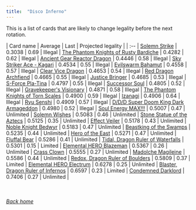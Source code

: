 ```yaml
---
title:  "Disco Inferno"
---
```


This is a list of cards that are likely to change legality before the next rotation.

| Card name | Average | Last | Projected legality |
| :-- |
[Solemn Strike](https://db.ygoprodeck.com/card/?search=Solemn%20Strike) | 0.3038 | 0.69 | Illegal |
[The Phantom Knights of Rusty Bardiche](https://db.ygoprodeck.com/card/?search=The%20Phantom%20Knights%20of%20Rusty%20Bardiche) | 0.4282 | 0.62 | Illegal |
[Ancient Gear Reactor Dragon](https://db.ygoprodeck.com/card/?search=Ancient%20Gear%20Reactor%20Dragon) | 0.4446 | 0.58 | Illegal |
[Sky Striker Ace - Kagari](https://db.ygoprodeck.com/card/?search=Sky%20Striker%20Ace%20-%20Kagari) | 0.4534 | 0.55 | Illegal |
[Evilswarm Bahamut](https://db.ygoprodeck.com/card/?search=Evilswarm%20Bahamut) | 0.4558 | 0.57 | Illegal |
[Clear Vice Dragon](https://db.ygoprodeck.com/card/?search=Clear%20Vice%20Dragon) | 0.4653 | 0.54 | Illegal |
[Red Dragon Archfiend](https://db.ygoprodeck.com/card/?search=Red%20Dragon%20Archfiend) | 0.4665 | 0.55 | Illegal |
[Justice Bringer](https://db.ygoprodeck.com/card/?search=Justice%20Bringer) | 0.4685 | 0.53 | Illegal |
[S-Force Pla-Tina](https://db.ygoprodeck.com/card/?search=S-Force%20Pla-Tina) | 0.4797 | 0.55 | Illegal |
[Successor Soul](https://db.ygoprodeck.com/card/?search=Successor%20Soul) | 0.4805 | 0.52 | Illegal |
[Gravekeeper's Visionary](https://db.ygoprodeck.com/card/?search=Gravekeeper's%20Visionary) | 0.4871 | 0.58 | Illegal |
[The Phantom Knights of Torn Scales](https://db.ygoprodeck.com/card/?search=The%20Phantom%20Knights%20of%20Torn%20Scales) | 0.4900 | 0.59 | Illegal |
[Izanagi](https://db.ygoprodeck.com/card/?search=Izanagi) | 0.4906 | 0.64 | Illegal |
[Ryu Senshi](https://db.ygoprodeck.com/card/?search=Ryu%20Senshi) | 0.4909 | 0.57 | Illegal |
[D/D/D Super Doom King Dark Armageddon](https://db.ygoprodeck.com/card/?search=D/D/D%20Super%20Doom%20King%20Dark%20Armageddon) | 0.4980 | 0.52 | Illegal |
[Soul Energy MAX!!!](https://db.ygoprodeck.com/card/?search=Soul%20Energy%20MAX!!!) | 0.5007 | 0.47 | Unlimited |
[Solemn Wishes](https://db.ygoprodeck.com/card/?search=Solemn%20Wishes) | 0.5083 | 0.46 | Unlimited |
[Stone Statue of the Aztecs](https://db.ygoprodeck.com/card/?search=Stone%20Statue%20of%20the%20Aztecs) | 0.5125 | 0.35 | Unlimited |
[Effect Veiler](https://db.ygoprodeck.com/card/?search=Effect%20Veiler) | 0.5178 | 0.43 | Unlimited |
[Noble Knight Bedwyr](https://db.ygoprodeck.com/card/?search=Noble%20Knight%20Bedwyr) | 0.5183 | 0.47 | Unlimited |
[Beastking of the Swamps](https://db.ygoprodeck.com/card/?search=Beastking%20of%20the%20Swamps) | 0.5235 | 0.44 | Unlimited |
[Hero of the East](https://db.ygoprodeck.com/card/?search=Hero%20of%20the%20East) | 0.5271 | 0.47 | Unlimited |
[Fluffal Bear](https://db.ygoprodeck.com/card/?search=Fluffal%20Bear) | 0.5286 | 0.41 | Unlimited |
[Tidal, Dragon Ruler of Waterfalls](https://db.ygoprodeck.com/card/?search=Tidal,%20Dragon%20Ruler%20of%20Waterfalls) | 0.5301 | 0.15 | Limited |
[Elemental HERO Blazeman](https://db.ygoprodeck.com/card/?search=Elemental%20HERO%20Blazeman) | 0.5367 | 0.26 | Unlimited |
[Crass Clown](https://db.ygoprodeck.com/card/?search=Crass%20Clown) | 0.5555 | 0.27 | Unlimited |
[Madolche Magileine](https://db.ygoprodeck.com/card/?search=Madolche%20Magileine) | 0.5586 | 0.44 | Unlimited |
[Redox, Dragon Ruler of Boulders](https://db.ygoprodeck.com/card/?search=Redox,%20Dragon%20Ruler%20of%20Boulders) | 0.5809 | 0.37 | Limited |
[Elemental HERO Electrum](https://db.ygoprodeck.com/card/?search=Elemental%20HERO%20Electrum) | 0.6278 | 0.25 | Unlimited |
[Blaster, Dragon Ruler of Infernos](https://db.ygoprodeck.com/card/?search=Blaster,%20Dragon%20Ruler%20of%20Infernos) | 0.6597 | 0.23 | Limited |
[Condemned Darklord](https://db.ygoprodeck.com/card/?search=Condemned%20Darklord) | 0.7406 | 0.27 | Unlimited |

<br>

###### [Back home](index)